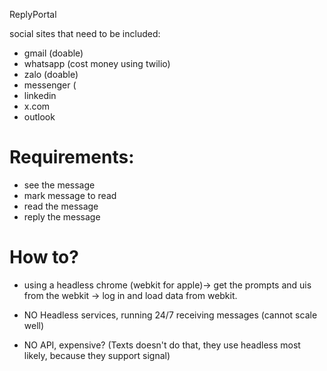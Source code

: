 ReplyPortal

social sites that need to be included:

- gmail (doable)
- whatsapp (cost money using twilio)
- zalo (doable)
- messenger (
- linkedin
- x.com
- outlook

# Requirements:
- see the message
- mark message to read
- read the message
- reply the message

# How to?
- using a headless chrome (webkit for apple)-> get the prompts and uis from the webkit -> log in and load data from webkit.

- NO Headless services, running 24/7 receiving messages (cannot scale well)
- NO API, expensive? (Texts doesn't do that, they use headless most likely, because they support signal)
